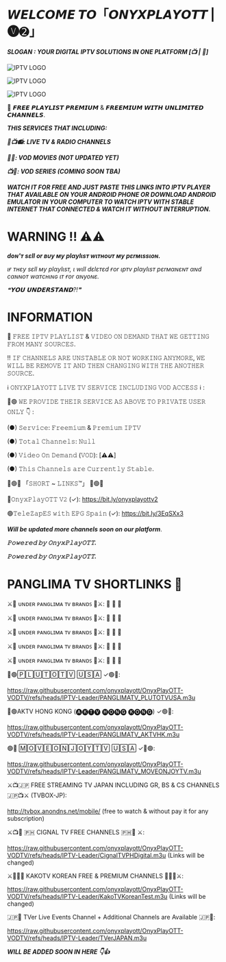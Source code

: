 # 𝙒𝙀𝙇𝘾𝙊𝙈𝙀 𝙏𝙊「𝙊𝙉𝙔𝙓𝙋𝙇𝘼𝙔𝙊𝙏𝙏 | 🅥➋」



***SLOGAN : YOUR DIGITAL IPTV SOLUTIONS IN ONE PLATFORM  [📺 | 📡]***






![IPTV LOGO](https://encrypted-tbn0.gstatic.com/images?q=tbn:ANd9GcQZUXqIuYAmuzvVUrl9h3Jf2dHzjdC2eTHBFg&s)


![IPTV LOGO](https://archive.org/download/ott-navigator-logo/OTT-Navigator-logo.png)



![IPTV LOGO](https://encrypted-tbn0.gstatic.com/images?q=tbn:ANd9GcQBneCgx34nK-2blmAWPI8KW57Msp8PMHNMdA&usqp=CAU)





💯 𝙁𝙍𝙀𝙀 𝙋𝙇𝘼𝙔𝙇𝙄𝙎𝙏 𝙋𝙍𝙀𝙈𝙄𝙐𝙈 & 𝙁𝙍𝙀𝙀𝙈𝙄𝙐𝙈 𝙒𝙄𝙏𝙃 𝙐𝙉𝙇𝙄𝙈𝙄𝙏𝙀𝘿 𝘾𝙃𝘼𝙉𝙉𝙀𝙇𝙎.




***THIS SERVICES THAT INCLUDING:***




***📡📺📻: LIVE TV & RADIO CHANNELS***




***🎥🍿: VOD MOVIES (NOT UPDATED YET)***




***📺🍿: VOD SERIES (COMING SOON TBA)***




***WATCH IT FOR FREE AND JUST PASTE THIS LINKS INTO IPTV PLAYER THAT AVAILABLE ON YOUR ANDROID PHONE OR DOWNLOAD ANDROID EMULATOR IN YOUR COMPUTER TO WATCH IPTV WITH STABLE INTERNET THAT CONNECTED & WATCH IT WITHOUT INTERRUPTION.***



# WARNING ‼️ ⚠️⚠️ #





***doɴ'т ѕεll or вυy мy plαylιѕт wιтнoυт мy pεrмιѕѕιoɴ.***    






*ιғ тнεy ѕεll мy plαylιѕт, ι wιll dεlεтεd ғor ιpтv plαylιѕт pεrмαɴεɴт αɴd cαɴɴoт wαтcнιɴɢ ιт ғor αɴyoɴε.*












*❝𝗬𝗢𝗨 𝗨𝗡𝗗𝗘𝗥𝗦𝗧𝗔𝗡𝗗?!❞*









# INFORMATION 









💯 𝙵𝚁𝙴𝙴 𝙸𝙿𝚃𝚅 𝙿𝙻𝙰𝚈𝙻𝙸𝚂𝚃 & 𝚅𝙸𝙳𝙴𝙾 𝙾𝙽 𝙳𝙴𝙼𝙰𝙽𝙳 𝚃𝙷𝙰𝚃 𝚆𝙴 𝙶𝙴𝚃𝚃𝙸𝙽𝙶 𝙵𝚁𝙾𝙼 𝙼𝙰𝙽𝚈 𝚂𝙾𝚄𝚁𝙲𝙴𝚂.  




‼️ 𝙸𝙵 𝙲𝙷𝙰𝙽𝙽𝙴𝙻𝚂 𝙰𝚁𝙴 𝚄𝙽𝚂𝚃𝙰𝙱𝙻𝙴 𝙾𝚁 𝙽𝙾𝚃 𝚆𝙾𝚁𝙺𝙸𝙽𝙶 𝙰𝙽𝚈𝙼𝙾𝚁𝙴, 𝚆𝙴 𝚆𝙸𝙻𝙻 𝙱𝙴 𝚁𝙴𝙼𝙾𝚅𝙴 𝙸𝚃 𝙰𝙽𝙳 𝚃𝙷𝙴𝙽 𝙲𝙷𝙰𝙽𝙶𝙸𝙽𝙶 𝚆𝙸𝚃𝙷 𝚃𝙷𝙴 𝙰𝙽𝙾𝚃𝙷𝙴𝚁 𝚂𝙾𝚄𝚁𝙲𝙴. 




ℹ️ 𝙾𝙽𝚈𝚇𝙿𝙻𝙰𝚈𝙾𝚃𝚃 𝙻𝙸𝚅𝙴 𝚃𝚅 𝚂𝙴𝚁𝚅𝙸𝙲𝙴 𝙸𝙽𝙲𝙻𝚄𝙳𝙸𝙽𝙶 𝚅𝙾𝙳 𝙰𝙲𝙲𝙴𝚂𝚂 ℹ️ :  




🔴🟢 𝚆𝙴 𝙿𝚁𝙾𝚅𝙸𝙳𝙴 𝚃𝙷𝙴𝙸𝚁 𝚂𝙴𝚁𝚅𝙸𝙲𝙴 𝙰𝚂 𝙰𝙱𝙾𝚅𝙴 𝚃𝙾 𝙿𝚁𝙸𝚅𝙰𝚃𝙴 𝚄𝚂𝙴𝚁 𝙾𝙽𝙻𝚈 👇 : 




(●) 𝚂𝚎𝚛𝚟𝚒𝚌𝚎:  𝙵𝚛𝚎𝚎𝚖𝚒𝚞𝚖 & 𝙿𝚛𝚎𝚖𝚒𝚞𝚖 𝙸𝙿𝚃𝚅  




(●) 𝚃𝚘𝚝𝚊𝚕 𝙲𝚑𝚊𝚗𝚗𝚎𝚕𝚜: 𝙽𝚞𝚕𝚕  




(●) 𝚅𝚒𝚍𝚎𝚘 𝙾𝚗 𝙳𝚎𝚖𝚊𝚗𝚍 (𝚅𝙾𝙳): [⚠️⚠️]




(●) 𝚃𝚑𝚒𝚜 𝙲𝚑𝚊𝚗𝚗𝚎𝚕𝚜 𝚊𝚛𝚎 𝙲𝚞𝚛𝚛𝚎𝚗𝚝𝚕𝚢 𝚂𝚝𝚊𝚋𝚕𝚎.  




🔴🟢🔴 「𝚂𝙷𝙾𝚁𝚃 ~ 𝙻𝙸𝙽𝙺𝚂™」 🔴🟢🔴 




🔴𝙾𝚗𝚢𝚡𝙿𝚕𝚊𝚢𝙾𝚃𝚃 𝚅𝟸 (✓): 
https://bit.ly/onyxplayottv2



🟢𝚃𝚎𝚕𝚎𝚉𝚊𝚙𝙴𝚂 𝚠𝚒𝚝𝚑 𝙴𝙿𝙶 𝚂𝚙𝚊𝚒𝚗 (✓):
https://bit.ly/3EqSXx3



***Will be updated more channels soon on our platform***.  




***𝙿𝚘𝚠𝚎𝚛𝚎𝚍 𝚋𝚢 𝙾𝚗𝚢𝚡𝙿𝚕𝚊𝚢𝙾𝚃𝚃.***




***𝙿𝚘𝚠𝚎𝚛𝚎𝚍 𝚋𝚢 𝙾𝚗𝚢𝚡𝙿𝚕𝚊𝚢𝙾𝚃𝚃.***




# PANGLIMA TV SHORTLINKS 📡




⚔️🚀 ᴜɴᴅᴇʀ ᴘᴀɴɢʟɪᴍᴀ ᴛᴠ ʙʀᴀɴᴅꜱ 🚀⚔️:
          🔻  🔻  🔻


⚔️🚀 ᴜɴᴅᴇʀ ᴘᴀɴɢʟɪᴍᴀ ᴛᴠ ʙʀᴀɴᴅꜱ 🚀⚔️:
          🔻  🔻  🔻



⚔️🚀 ᴜɴᴅᴇʀ ᴘᴀɴɢʟɪᴍᴀ ᴛᴠ ʙʀᴀɴᴅꜱ 🚀⚔️:
          🔻  🔻  🔻



⚔️🚀 ᴜɴᴅᴇʀ ᴘᴀɴɢʟɪᴍᴀ ᴛᴠ ʙʀᴀɴᴅꜱ 🚀⚔️:
          🔻  🔻  🔻



⚔️🚀 ᴜɴᴅᴇʀ ᴘᴀɴɢʟɪᴍᴀ ᴛᴠ ʙʀᴀɴᴅꜱ 🚀⚔️:
          🔻  🔻  🔻




🔴🟢🄿🄻🅄🅃🄾🅃🅅 🅄🅂🄰 ✓🟢🔴: 

https://raw.githubusercontent.com/onyxplayott/OnyxPlayOTT-VODTV/refs/heads/IPTV-Leader/PANGLIMATV_PLUTOTVUSA.m3u




🔴🟢AKTV HONG KONG (🅐🅚🅣🅥 🅗🅞🅝🅖 🅚🅞🅝🅖) ✓🟢🔴: 

https://raw.githubusercontent.com/onyxplayott/OnyxPlayOTT-VODTV/refs/heads/IPTV-Leader/PANGLIMATV_AKTVHK.m3u




🟢🔴 🄼🄾🅅🄴🄾🄽🄹🄾🅈🅃🅅 🅄🅂🄰 ✓🔴🟢: 

https://raw.githubusercontent.com/onyxplayott/OnyxPlayOTT-VODTV/refs/heads/IPTV-Leader/PANGLIMATV_MOVEONJOYTV.m3u




⚔️📺🇯🇵 FREE STREAMING TV JAPAN INCLUDING GR, BS & CS CHANNELS 🇯🇵📺⚔️ (TVBOX-JP): 

http://tvbox.anondns.net/mobile/ (free to watch & without pay it for any subscription)




⚔️📺📡 🇵🇭 CIGNAL TV FREE CHANNELS 🇵🇭📡 ⚔️: 

https://raw.githubusercontent.com/onyxplayott/OnyxPlayOTT-VODTV/refs/heads/IPTV-Leader/CignalTVPHDigital.m3u (Links will be changed)




⚔️📡🇰🇷 KAKOTV KOREAN FREE & PREMIUM CHANNELS 📡🇰🇷⚔️: 

https://raw.githubusercontent.com/onyxplayott/OnyxPlayOTT-VODTV/refs/heads/IPTV-Leader/KakoTVKoreanTest.m3u (Links will be changed)




🇯🇵📡 TVer Live Events Channel + Additional Channels are Available 🇯🇵📡: 

https://raw.githubusercontent.com/onyxplayott/OnyxPlayOTT-VODTV/refs/heads/IPTV-Leader/TVerJAPAN.m3u




***WILL BE ADDED SOON IN HERE 👇👍***
